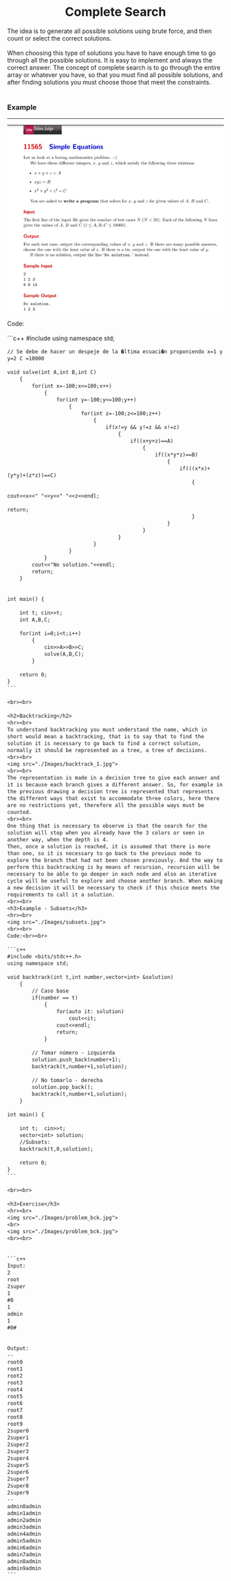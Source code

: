 <h1 align=center>Complete Search</h1>

<p>
	The idea is to generate all possible solutions using brute force, and then count or select the correct solutions.
	<br><br>
	When choosing this type of solutions you have to have enough time to go through all the possible solutions. It is easy to implement and always the correct answer.
	The concept of complete search is to go through the entire array or whatever you have, so that you must find all possible solutions, and after finding solutions you must choose those that meet the constraints.
	<br><br>
	<h3>Example</h3>
	<hr>
	<img src="./Images/c_search.jpg">
	<br><br>
	Code:<br><br>
	```c++
	#include <bits/stdc++.h>
	using namespace std;

	// Se debe de hacer un despeje de la �ltima ecuaci�n proponiendo x=1 y y=2 C =10000

	void solve(int A,int B,int C)
	    {
	        for(int x=-100;x<=100;x++)
	            {
	                for(int y=-100;y<=100;y++)
	                    {
	                        for(int z=-100;z<=100;z++)
	                            {
	                                if(x!=y && y!=z && x!=z)
	                                    {
	                                        if((x+y+z)==A)
	                                            {
	                                                if((x*y*z)==B)
	                                                    {
	                                                        if(((x*x)+(y*y)+(z*z))==C)
	                                                            {
	                                                                cout<<x<<" "<<y<<" "<<z<<endl;
	                                                                return;
	                                                            }
	                                                    }
	                                            }
	                                    }
	                            }
	                    }
	            }
	        cout<<"No solution."<<endl;
	        return;
	    }


	int main() {
	    
	    int t; cin>>t;
	    int A,B,C;
	    
	    for(int i=0;i<t;i++)
	        {
	            cin>>A>>B>>C;
	            solve(A,B,C);
	        }
	    
		return 0;
	}
	```

	<br><br>

	<h2>Backtracking</h2>
	<hr><br>
	To understand backtracking you must understand the name, which in short would mean a backtracking, that is to say that to find the solution it is necessary to go back to find a correct solution, normally it should be represented as a tree, a tree of decisions.
	<br><br>
	<img src="./Images/backtrack_1.jpg">
	<br><br>
	The representation is made in a decision tree to give each answer and it is because each branch gives a different answer. So, for example in the previous drawing a decision tree is represented that represents the different ways that exist to accommodate three colors, here there are no restrictions yet, therefore all the possible ways must be counted.
	<br><br>
	One thing that is necessary to observe is that the search for the solution will stop when you already have the 3 colors or seen in another way, when the depth is 4.
	Then, once a solution is reached, it is assumed that there is more than one, so it is necessary to go back to the previous node to explore the branch that had not been chosen previously. And the way to perform this backtracking is by means of recursion, recursion will be necessary to be able to go deeper in each node and also an iterative cycle will be useful to explore and choose another branch. When making a new decision it will be necessary to check if this choice meets the requirements to call it a solution.
	<br><br>
	<h3>Example - Subsets</h3>
	<hr><br>
	<img src="./Images/subsets.jpg">
	<br><br>
	Code:<br><br>

	```c++
	#include <bits/stdc++.h>
	using namespace std;

	void backtrack(int t,int number,vector<int> &solution)
	    {
	        // Caso base
	        if(number == t)
	            {
	                for(auto it: solution)
	                    cout<<it;
	                cout<<endl;
	                return;
	            }
	        
	        // Tomar número - izquierda
	        solution.push_back(number+1);
	        backtrack(t,number+1,solution);
	        
	        // No tomarlo - derecha
	        solution.pop_back();
	        backtrack(t,number+1,solution);
	    }

	int main() {
	    
	    int t;  cin>>t;
	    vector<int> solution;
	    //Subsets:
	    backtrack(t,0,solution);
	    
		return 0;
	}
	```

	<br><br>

	<h3>Exercise</h3>
	<hr><br>
	<img src="./Images/problem_bck.jpg">
	<br>
	<img src="./Images/problem_bck.jpg">
	<br><br>


	```c++
	Input:
	2
	root
	2super
	1
	#0
	1
	admin
	1
	#0#

	
	Output:
	--
	root0
	root1
	root2
	root3
	root4
	root5
	root6
	root7
	root8
	root9
	2super0
	2super1
	2super2
	2super3
	2super4
	2super5
	2super6
	2super7
	2super8
	2super9
	--
	admin0admin
	admin1admin
	admin2admin
	admin3admin
	admin4admin
	admin5admin
	admin6admin
	admin7admin
	admin8admin
	admin9admin
	```

	
</p>